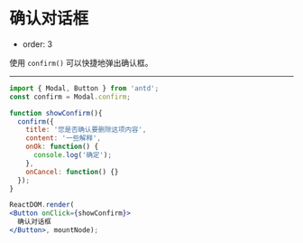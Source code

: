 # 确认对话框

- order: 3

使用 `confirm()` 可以快捷地弹出确认框。

---

````jsx
import { Modal, Button } from 'antd';
const confirm = Modal.confirm;

function showConfirm(){
  confirm({
    title: '您是否确认要删除这项内容',
    content: '一些解释',
    onOk: function() {
      console.log('确定');
    },
    onCancel: function() {}
  });
}

ReactDOM.render(
<Button onClick={showConfirm}>
  确认对话框
</Button>, mountNode);
````
